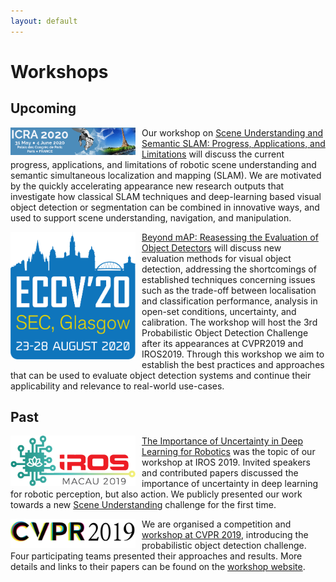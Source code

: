 ```yaml
---
layout: default
---
```


# Workshops

## Upcoming
<a href="icra2020.html"><img src="assets/img/icra20logo.png" width="200" style="float:left; margin-right:10px;"></a>
Our workshop on [Scene Understanding and Semantic SLAM: Progress, Applications, and Limitations](icra2020) will discuss the current progress, applications, and limitations of robotic scene understanding and semantic simultaneous localization and mapping (SLAM). We are motivated by the quickly accelerating appearance new research outputs that investigate how classical SLAM techniques and deep-learning based visual object detection or segmentation can be combined in innovative ways, and used to support scene understanding, navigation, and manipulation.

<a href="eccv2020.html"><img src="assets/img/eccv20logo.png" width="200" style="float:left; margin-right:10px;"></a>
[Beyond mAP: Reasessing the Evaluation of Object Detectors](eccv2020) will discuss new evaluation methods for visual object detection, addressing the shortcomings of established techniques concerning issues such as the trade-off between localisation and classification performance, analysis in open-set conditions, uncertainty, and calibration. The workshop will host the 3rd Probabilistic Object Detection Challenge after its appearances at CVPR2019 and IROS2019.
Through this workshop we aim to establish the best practices and approaches that can be used to evaluate object detection systems and continue their applicability and relevance to real-world use-cases.


## Past


<a href="iros2019.html"><img src="assets/img/logo-iros-2019.png" width="200" style="float:left; margin-right:10px;"></a>
[The Importance of Uncertainty in Deep Learning for Robotics](iros2019) was the topic of our workshop at IROS 2019.
Invited speakers and contributed papers discussed the importance of uncertainty in deep learning for robotic perception, but also action. We publicly presented our work towards a new [Scene Understanding](scene-understanding) challenge for the first time.

<a href="cvpr2019.html"><img src="assets/img/CVPR19logo.jpg" width="200" style="float:left; margin-right:10px;"></a>
We are organised a competition and [workshop at CVPR 2019](cvpr2019), introducing the probabilistic object detection challenge. Four participating teams presented their approaches and results. More details and links to their papers can be found on the [workshop website](cvpr2019).
